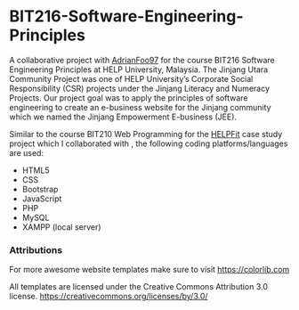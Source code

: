 # BIT216-Software-Engineering-Principles

A collaborative project with [AdrianFoo97](https://github.com/AdrianFoo97) for the course BIT216 Software Engineering Principles at HELP University, Malaysia. The Jinjang Utara Community Project was one of HELP University’s Corporate Social Responsibility (CSR) projects under the Jinjang Literacy and Numeracy Projects. Our project goal was to apply the principles of software engineering to create an e-business website for the Jinjang community which we named the Jinjang Empowerment E-business (JEE). 

Similar to the course BIT210 Web Programming for the [HELPFit](https://github.com/thecelineteh/HELPFit) case study project which I collaborated with , the following coding platforms/languages are used:
* HTML5
* CSS
* Bootstrap 
* JavaScript
* PHP
* MySQL
* XAMPP (local server)


### Attributions
For more awesome website templates make sure to visit https://colorlib.com

All templates are licensed under the Creative Commons Attribution 3.0 license. https://creativecommons.org/licenses/by/3.0/
